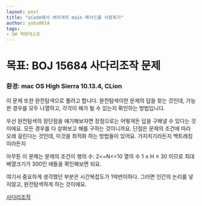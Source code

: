 ```yaml
---
layout: post
title: "xCode에서 여러개의 main 메서드를 사용하기"
author: yobs0814
tags:
- SW 역량테스트
---
```


# 목표: BOJ 15684 사다리조작 문제
### 환경: mac OS High Sierra 10.13.4, CLion

이 문제 또한 완전탐색으로 풀려고 합니다.
완전탐색이란 문제의 답을 찾는 것인데, 가능한 경우를 모두 나열하고, 각각이 해가 될 수 있는지 확인하는 방법입니다.

우선 완전탐색의 장단점을 얘기해보자면
장점으로는 어떻게든 답을 구해낼 수 있다는 것이에요. 모든 경우를 다 살펴보고 해를 구하는 것이니까요.
단점은 문제의 조건에 따라 오래 걸린다는 것인데, 이것을 최적화 하는 방법들이 있어요. 가지치기라든지 백트래킹이라든지

아무튼 이 문제는 
문제의 조건이 행의 수: 2<=N<=10 열의 수 1 ≤ H ≤ 30 이므로
최대 배열크기가 300인 애들을 확인해보면 되요.

여기서 중요하게 생각했던 부분은 시간복잡도가 1억번이하다. 그러면 인간의 논리를 넣지않고, 완전탐색하게 하는 것이에요.

[사다리조작](https://www.acmicpc.net/problem/15684)
